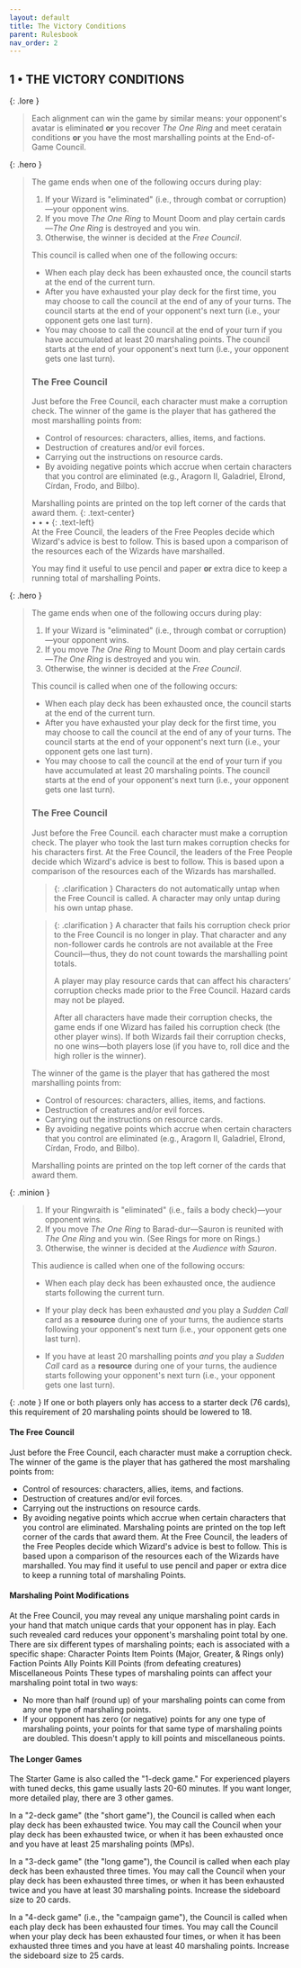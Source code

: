```yaml
---
layout: default
title: The Victory Conditions
parent: Rulesbook
nav_order: 2
---
```


## 1 • THE VICTORY CONDITIONS
{: .lore }
> Each alignment can win the game by similar means: your opponent's avatar is eliminated **or** you recover _The One Ring_ and meet ceratain conditions **or** you have the most marshalling points at the End-of-Game Council.

{: .hero }
> The game ends when one of the following occurs during play:
> 1. If your Wizard is "eliminated" (i.e., through combat or corruption)—your opponent wins.
> 2. If you move _The One Ring_ to Mount Doom and play certain cards—_The One Ring_ is destroyed and you win.
> 3. Otherwise, the winner is decided at the _Free Council_. 
> 
> This council is called when one of the following occurs:
> - When each play deck has been exhausted once, the council starts at the end of the current turn.
> - After you have exhausted your play deck for the first time, you may choose to call the council at the end of any of your turns. The council starts at the end of your opponent's next turn (i.e., your opponent gets one last turn).
> - You may choose to call the council at the end of your turn if you have accumulated at least 20 marshaling points. The council starts at the end of your opponent's next turn (i.e., your opponent gets one last turn).
> ### The Free Council
> Just before the Free Council, each character must make a corruption check. The winner of the game is the player that has gathered the most marshalling points from:
> - Control of resources: characters, allies, items, and factions.
> - Destruction of creatures and/or evil forces.
> - Carrying out the instructions on resource cards.
> - By avoiding negative points which accrue when certain characters that you control are eliminated (e.g., Aragorn II, Galadriel, Elrond, Círdan, Frodo, and Bilbo).
> 
> Marshalling points are printed on the top left corner of the cards that award them.
> {: .text-center} 	
> • • •
> {: .text-left} 	
> At the Free Council, the leaders of the Free Peoples decide which Wizard's advice is best to follow. This is based upon a comparison of the resources each of the Wizards have marshalled.
>  
>  You may find it useful to use pencil and paper **or** extra dice to keep a running total of marshalling Points.

{: .hero }
> The game ends when one of the following occurs during play:
> 1. If your Wizard is "eliminated" (i.e., through combat or corruption)—your opponent wins.
> 2. If you move _The One Ring_ to Mount Doom and play certain cards—_The One Ring_ is destroyed and you win.
> 3. Otherwise, the winner is decided at the _Free Council_. 
> 
> This council is called when one of the following occurs:
> - When each play deck has been exhausted once, the council starts at the end of the current turn.
> - After you have exhausted your play deck for the first time, you may choose to call the council at the end of any of your turns. The council starts at the end of your opponent's next turn (i.e., your opponent gets one last turn).
> - You may choose to call the council at the end of your turn if you have accumulated at least 20 marshaling points. The council starts at the end of your opponent's next turn (i.e., your opponent gets one last turn).
> ### The Free Council
> Just before the Free Council. each character must make a corruption check. The player who took the last turn makes corruption checks for his characters first.
> At the Free Council, the leaders of the Free People decide which Wizard's advice is best to follow. This is based upon a comparison of the resources each of the Wizards has marshalled.
> 
> > {: .clarification }
> > Characters do not automatically untap when the Free Council is called. A character may only untap during his own untap phase.
> 
> > {: .clarification }
> > A character that fails his corruption check prior to the Free Council is no longer in play. That character and any non-follower cards he controls are not available at the Free Council—thus, they do not count towards the marshalling point totals.
> > 
> > A player may play resource cards that can affect his characters’ corruption checks made prior to the Free Council. Hazard cards may not be played. 
> > 
> > After all characters have made their corruption checks, the game ends if one Wizard has failed his corruption check (the other player wins). If both Wizards fail their corruption checks, no one wins—both players lose (if you have to, roll dice and the high roller is the winner).
> > 
> The winner of the game is the player that has gathered the most marshalling points from:
> - Control of resources: characters, allies, items, and factions.
> - Destruction of creatures and/or evil forces.
> - Carrying out the instructions on resource cards.
> - By avoiding negative points which accrue when certain characters that you control are eliminated (e.g., Aragorn II, Galadriel, Elrond, Círdan, Frodo, and Bilbo).
> 
> Marshalling points are printed on the top left corner of the cards that
award them.

{: .minion }
> 1. If your Ringwraith is "eliminated" (i.e., fails a body check)—your opponent wins.
> 2. If you move _The One Ring_ to Barad-dur—Sauron is reunited with _The One Ring_ and you win. (See Rings for more on Rings.)
> 3. Otherwise, the winner is decided at the _Audience with Sauron_. 
> 
> This audience is called when one of the following occurs:
> 
> - When each play deck has been exhausted once, the audience starts following the current turn.
> 
> - If your play deck has been exhausted _and_ you play a _Sudden Call_ card as a **resource** during one of your turns, the audience starts following your opponent's next turn (i.e., your opponent gets one last turn).
>
> - If you have at least 20 marshalling points _and_ you play a _Sudden Call_ card as a **resource** during one of your turns, the audience starts following your opponent's next turn (i.e., your opponent gets one last turn). 

{: .note }
If  one  or  both players only has access to  a  starter  deck  (76 cards), this requirement of 20 marshaling points should be lowered to 18.

#### The Free Council
Just before the Free Council, each character must make a corruption check.  The winner  of  the game is the player that has gathered the most marshaling  points from:
- Control of resources: characters, allies, items, and factions.
- Destruction of creatures and/or evil forces.
- Carrying out the instructions on resource cards.
- By avoiding negative points which accrue when certain characters that you control are eliminated.
Marshaling  points are printed on the top left corner of the cards  that  award them.
At  the  Free  Council, the leaders of the Free Peoples decide  which  Wizard's advice is best to follow. This is based upon a comparison of the resources  each of the Wizards have marshalled.
You  may find it useful to use pencil and paper or extra dice to keep a running total of marshaling Points.

#### Marshaling Point Modifications
 At  the Free Council, you may reveal any unique marshaling point cards in  your hand  that match unique cards that your opponent has in play. Each such revealed card reduces your opponent's marshaling point total by one.
 There  are six different types of marshaling points; each is associated with a specific shape:
  Character Points
  Item Points (Major, Greater, & Rings only)
  Faction Points
  Ally Points
  Kill Points (from defeating creatures)
  Miscellaneous Points
 These types of marshaling points can affect your marshaling point total in two ways:
- No  more  than half (round up) of your marshaling points can come from any one type of marshaling points.
- If  your  opponent has zero (or negative) points for any one type of marshaling points,  your points for that same type of marshaling points are doubled. This doesn't apply to kill points and miscellaneous points.

#### The Longer Games

 The  Starter  Game  is  also called the "1-deck game." For experienced  players with  tuned  decks, this game usually lasts 20-60 minutes. If you  want  longer, more detailed play, there are 3 other games.
 
 In  a  "2-deck game" (the "short game"), the Council is called when  each  play deck has been exhausted twice. You may call the Council when your play deck  has been  exhausted twice, or when it has been exhausted once and you have at  least 25 marshaling points (MPs).
 
 In  a  "3-deck  game" (the "long game"), the Council is called when  each  play deck  has  been exhausted three times. You may call the Council when  your  play deck has been exhausted three times, or when it has been exhausted twice and you have at least 30 marshaling points. Increase the sideboard size to 20 cards.
 
 In  a  "4-deck  game" (i.e., the "campaign game"), the Council is  called  when each play deck has been exhausted four times. You may call the Council when your play  deck  has  been exhausted four times, or when it has been exhausted three times and you have at least 40 marshaling points. Increase the sideboard size to 25 cards.
